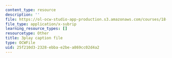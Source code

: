 ```yaml
---
content_type: resource
description: ''
file: https://ol-ocw-studio-app-production.s3.amazonaws.com/courses/18-01sc-single-variable-calculus-fall-2010/25f210d32328ebbae2bea869cc02d4a2_--lPz7VFnKI.srt
file_type: application/x-subrip
learning_resource_types: []
resourcetype: Other
title: 3play caption file
type: OCWFile
uid: 25f210d3-2328-ebba-e2be-a869cc02d4a2
---
```

